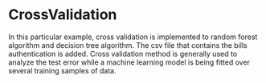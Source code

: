 # CrossValidation

In this particular example, cross validation is implemented to random forest algorithm and decision tree algorithm. 
The csv file that contains the bills authentication is added. 
Cross validation method is generally used to analyze the test error while a machine learning model is being fitted over several training samples of data. 
